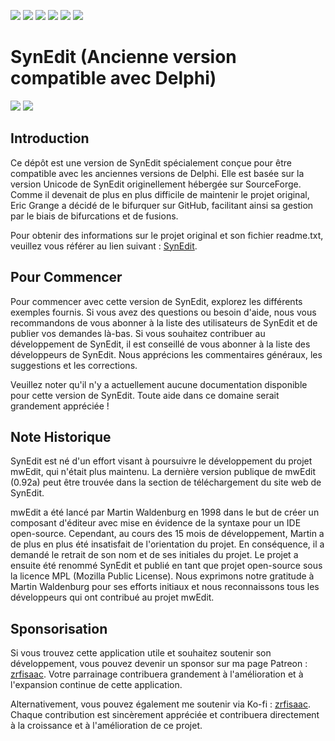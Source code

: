 [//]: # (# [ zrfisaac ])

[//]: # (# [ about ])
[//]: # (# - author : Isaac Santana)
[//]: # (# . - email : zrfisaac@gmail.com)
[//]: # (# . - site : zrfisaac.github.io)

[//]: # (# [ markdown ])

[//]: # (# - language)
[![](https://img.shields.io/badge/english--4d65b4?style=for-the-badge)](README.en-US.md)
[![](https://img.shields.io/badge/español--fb6b1d?style=for-the-badge)](README.es-ES.md)
[![](https://img.shields.io/badge/français--8fd3ff?style=for-the-badge)](README.fr-FR.md)
[![](https://img.shields.io/badge/italiano--239063?style=for-the-badge)](README.it-IT.md)
[![](https://img.shields.io/badge/português--f9c22b?style=for-the-badge)](README.pt-BR.md)
[![](https://img.shields.io/badge/日本語--905ea9?style=for-the-badge)](README.ja-JP.md)

[//]: # (# - title)

# SynEdit (Ancienne version compatible avec Delphi)

[![](https://img.shields.io/badge/patreon-$-ff69b4?logo=patreon&style=flat-square&logoColor=white)](#)
[![](https://img.shields.io/badge/ko--fi-$-ff69b4?logo=kofi&style=flat-square&logoColor=white)](#)

[//]: # (# - introduction)
## Introduction

Ce dépôt est une version de SynEdit spécialement conçue pour être compatible avec les anciennes versions de Delphi. Elle est basée sur la version Unicode de SynEdit originellement hébergée sur SourceForge. Comme il devenait de plus en plus difficile de maintenir le projet original, Eric Grange a décidé de le bifurquer sur GitHub, facilitant ainsi sa gestion par le biais de bifurcations et de fusions.

Pour obtenir des informations sur le projet original et son fichier readme.txt, veuillez vous référer au lien suivant : [SynEdit](https://github.com/SynEdit/SynEdit).

[//]: # (# - started)
## Pour Commencer

Pour commencer avec cette version de SynEdit, explorez les différents exemples fournis. Si vous avez des questions ou besoin d'aide, nous vous recommandons de vous abonner à la liste des utilisateurs de SynEdit et de publier vos demandes là-bas. Si vous souhaitez contribuer au développement de SynEdit, il est conseillé de vous abonner à la liste des développeurs de SynEdit. Nous apprécions les commentaires généraux, les suggestions et les corrections.

Veuillez noter qu'il n'y a actuellement aucune documentation disponible pour cette version de SynEdit. Toute aide dans ce domaine serait grandement appréciée !

[//]: # (# - note)
## Note Historique

SynEdit est né d'un effort visant à poursuivre le développement du projet mwEdit, qui n'était plus maintenu. La dernière version publique de mwEdit (0.92a) peut être trouvée dans la section de téléchargement du site web de SynEdit.

mwEdit a été lancé par Martin Waldenburg en 1998 dans le but de créer un composant d'éditeur avec mise en évidence de la syntaxe pour un IDE open-source. Cependant, au cours des 15 mois de développement, Martin a de plus en plus été insatisfait de l'orientation du projet. En conséquence, il a demandé le retrait de son nom et de ses initiales du projet. Le projet a ensuite été renommé SynEdit et publié en tant que projet open-source sous la licence MPL (Mozilla Public License). Nous exprimons notre gratitude à Martin Waldenburg pour ses efforts initiaux et nous reconnaissons tous les développeurs qui ont contribué au projet mwEdit.

[//]: # (# - Sponsorship)
## Sponsorisation

Si vous trouvez cette application utile et souhaitez soutenir son développement, vous pouvez devenir un sponsor sur ma page Patreon : [zrfisaac](https://www.patreon.com/zrfisaac). Votre parrainage contribuera grandement à l'amélioration et à l'expansion continue de cette application.

Alternativement, vous pouvez également me soutenir via Ko-fi : [zrfisaac](https://ko-fi.com/zrfisaac). Chaque contribution est sincèrement appréciée et contribuera directement à la croissance et à l'amélioration de ce projet.
